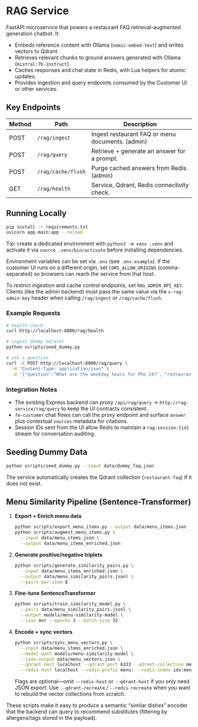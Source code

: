# RAG Service

FastAPI microservice that powers a restaurant FAQ retrieval-augmented generation chatbot. It:

- Embeds reference content with Ollama (`nomic-embed-text`) and writes vectors to Qdrant.
- Retrieves relevant chunks to ground answers generated with Ollama (`mistral:7b-instruct`).
- Caches responses and chat state in Redis, with Lua helpers for atomic updates.
- Provides ingestion and query endpoints consumed by the Customer UI or other services.

## Key Endpoints

| Method | Path              | Description                                      |
| ------ | ----------------- | ------------------------------------------------ |
| POST   | `/rag/ingest`     | Ingest restaurant FAQ or menu documents. (admin) |
| POST   | `/rag/query`      | Retrieve + generate an answer for a prompt.      |
| POST   | `/rag/cache/flush`| Purge cached answers from Redis. (admin)         |
| GET    | `/rag/health`     | Service, Qdrant, Redis connectivity check.       |

## Running Locally

```bash
pip install -r requirements.txt
uvicorn app.main:app --reload
```

Tip: create a dedicated environment with `python3 -m venv .venv` and activate it via `source .venv/bin/activate` before installing dependencies.

Environment variables can be set via `.env` (see `.env.example`).
If the customer UI runs on a different origin, set `CORS_ALLOW_ORIGINS` (comma-separated) so browsers can reach the service from that host.

To restrict ingestion and cache control endpoints, set `RAG_ADMIN_API_KEY`. Clients (like the admin backend) must pass the same value via the `x-rag-admin-key` header when calling `/rag/ingest` or `/rag/cache/flush`.

### Example Requests

```bash
# health check
curl http://localhost:8000/rag/health

# ingest dummy dataset
python scripts/seed_dummy.py

# ask a question
curl -X POST http://localhost:8000/rag/query \
  -H "Content-Type: application/json" \
  -d '{"question":"What are the weekday hours for Pho 24?", "restaurant_id":"pho-24"}'
```

### Integration Notes

- The existing Express backend can proxy `/api/rag/query` → `http://rag-service/rag/query` to keep the UI contracts consistent.
- `fe-customer` chat flows can call the proxy endpoint and surface `answer` plus contextual `sources` metadata for citations.
- Session IDs sent from the UI allow Redis to maintain a `rag:session:{id}` stream for conversation auditing.

## Seeding Dummy Data

```bash
python scripts/seed_dummy.py --input data/dummy_faq.json
```

The service automatically creates the Qdrant collection (`restaurant-faq`) if it does not exist.

## Menu Similarity Pipeline (Sentence-Transformer)

1. **Export + Enrich menu data**
   ```bash
   python scripts/export_menu_items.py --output data/menu_items.json
   python scripts/augment_menu_items.py \
     --input data/menu_items.json \
     --output data/menu_items_enriched.json
   ```

2. **Generate positive/negative triplets**
   ```bash
   python scripts/generate_similarity_pairs.py \
     --input data/menu_items_enriched.json \
     --output data/menu_similarity_pairs.jsonl \
     --pairs-per-item 8
   ```

3. **Fine-tune SentenceTransformer**
   ```bash
   python scripts/train_similarity_model.py \
     --pairs data/menu_similarity_pairs.jsonl \
     --output models/menu-similarity-model \
     --loss mnr --epochs 3 --batch-size 32
   ```

4. **Encode + sync vectors**
   ```bash
   python scripts/sync_menu_vectors.py \
     --input data/menu_items_enriched.json \
     --model-path models/menu-similarity-model \
     --json-output data/menu_vectors.json \
     --qdrant-host localhost --qdrant-port 6333 --qdrant-collection menu_similarity \
     --redis-host localhost --redis-prefix menu: --redis-index idx:menu-similarity
   ```

   Flags are optional—omit `--redis-host` or `--qdrant-host` if you only need JSON export. Use `--qdrant-recreate` / `--redis-recreate` when you want to rebuild the vector collections from scratch.

These scripts make it easy to produce a semantic “similar dishes” encoder that the backend can query to recommend substitutes (filtering by allergens/tags stored in the payload).
